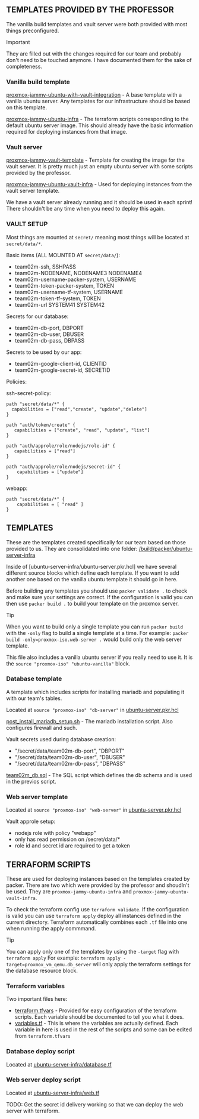 ## TEMPLATES PROVIDED BY THE PROFESSOR

The vanilla build templates and vault server were both provided with most things preconfigured. 

> [!IMPORTANT]
> They are filled out with the changes required for our team and probably don't need to be touched anymore. I have documented them for the sake of completeness.

### Vanilla build template

[proxmox-jammy-ubuntu-with-vault-integration](/build/packer/proxmox-jammy-ubuntu-with-vault-integration/) - A base template with a vanilla ubuntu server. Any templates for our infrastructure should be based on this template.

[proxmox-jammy-ubuntu-infra](/build/terraform/proxmox-jammy-ubuntu-infra/) - The terraform scripts corresponding to the default ubuntu server image. This should already have the basic information required for deploying instances from that image.

### Vault server

[proxmox-jammy-vault-template](/build/packer/proxmox-jammy-vault-template/) - Template for creating the image for the vault server. It is pretty much just an empty ubuntu server with some scripts provided by the professor.

[proxmox-jammy-ubuntu-vault-infra](/build/terraform/proxmox-jammy-ubuntu-vault-infra/) - Used for deploying instances from the vault server template. 

We have a vault server already running and it should be used in each sprint! There shouldn't be any time when you need to deploy this again.

### VAULT SETUP

Most things are mounted at `secret/` meaning most things will be located at `secret/data/*`.

Basic items (ALL MOUNTED AT `secret/data/`):
 - team02m-ssh, SSHPASS
 - team02m-NODENAME, NODENAME3 NODENAME4
 - team02m-username-packer-system, USERNAME
 - team02m-token-packer-system, TOKEN
 - team02m-username-tf-system, USERNAME
 - team02m-token-tf-system, TOKEN
 - team02m-url SYSTEM41 SYSTEM42

Secrets for our database:
 - team02m-db-port, DBPORT
 - team02m-db-user, DBUSER
 - team02m-db-pass, DBPASS

Secrets to be used by our app:
 - team02m-google-client-id, CLIENTID
 - team02m-google-secret-id, SECRETID

Policies:

ssh-secret-policy:

```
path "secret/data/*" { 
  capabilities = ["read","create", "update","delete"] 
} 

path "auth/token/create" { 
   capabilities = ["create", "read", "update", "list"] 
} 

path "auth/approle/role/nodejs/role-id" {
   capabilities = ["read"]
}

path "auth/approle/role/nodejs/secret-id" {
    capabilities = ["update"]
}
```

webapp:
```
path "secret/data/*" {
    capabilities = [ "read" ]
}
```

## TEMPLATES

These are the templates created specifically for our team based on those provided to us. They are consolidated into one folder: [/build/packer/ubuntu-server-infra](/build/packer/ubuntu-server-infra/)

Inside of [ubuntu-server-infra/ubuntu-server.pkr.hcl] we have several different source blocks which define each template. If you want to add another one based on the vanilla ubuntu template it should go in here.

Before building any templates you should use `packer validate .` to check and make sure your settings are correct. If the configuration is valid you can then use `packer build .` to build your template on the proxmox server.

> [!TIP]
> When you want to build only a single template you can run `packer build` with the `-only` flag to build a single template at a time.
> For example: `packer build -only=proxmox-iso.web-server .` would build only the web server template.

This file also includes a vanilla ubuntu server if you really need to use it. It is the `source "proxmox-iso" "ubuntu-vanilla"` block.

### Database template

A template which includes scripts for installing mariadb and populating it with our team's tables.

Located at `source "proxmox-iso" "db-server"` in [ubuntu-server.pkr.hcl](/build/packer/ubuntu-server-infra/ubuntu-server.pkr.hcl)

[post_install_mariadb_setup.sh](/build/packer/scripts/team02m/post_install_mariadb_setup.sh) - The mariadb installation script. Also configures firewall and such.

Vault secrets used during database creation:
 - "/secret/data/team02m-db-port", "DBPORT"
 - "/secret/data/team02m-db-user", "DBUSER"
 - "/secret/data/team02m-db-pass", "DBPASS"

[team02m_db.sql](/build/packer/scripts/) - The SQL script which defines the db schema and is used in the previos script.

### Web server template

Located at `source "proxmox-iso" "web-server"` in [ubuntu-server.pkr.hcl](/build/packer/ubuntu-server-infra/ubuntu-server.pkr.hcl)

Vault approle setup:
 - nodejs role with policy "webapp"
 - only has read permission on /secret/data/*
 - role id and secret id are required to get a token

## TERRAFORM SCRIPTS

These are used for deploying instances based on the templates created by packer. There are two which were provided by the professor and shoudln't be used. They are `proxmox-jammy-ubuntu-infra` and `proxmox-jammy-ubuntu-vault-infra`.

To check the terraform config use `terraform validate`. If the configuration is valid you can use `terraform apply` deploy all instances defined in the current directory. Terraform automatically combines each `.tf` file into one when running the apply commmand.

> [!TIP]
> You can apply only one of the templates by using the `-target` flag with `terraform apply`
> For example: `terraform apply -target=proxmox_vm_qemu.db_server` will only apply the terraform settings for the database resource block.

### Terraform variables

Two important files here:
 - [terraform.tfvars](/build/terraform/ubuntu-server-infra/terraform.tfvars) - Provided for easy configuration of the terraform scripts. Each variable should be documented to tell you what it does.
 - [variables.tf](/build/terraform/ubuntu-server-infra/variables.tf) - This is where the variables are actually defined. Each variable in here is used in the rest of the scripts and some can be edited from `terraform.tfvars`

### Database deploy script

Located at [ubuntu-server-infra/database.tf](/build/terraform/ubuntu-server-infra/database.tf)

### Web server deploy script

Located at [ubuntu-server-infra/web.tf](/build/terraform/ubuntu-server-infra/web.tf)

TODO: Get the secret id delivery working so that we can deploy the web server with terraform.